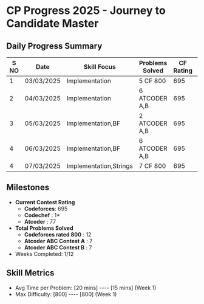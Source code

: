 # CP Progress 2025 - Journey to Candidate Master

## Daily Progress Summary
|S NO| Date       | Skill Focus             | Problems Solved | CF Rating | Key Improvement         |
|----|------------|---------------------    |-----------------|--------   |-------------------------|
| 1  | 03/03/2025 | Implementation          | 5 CF 800        | 695       |             -           |
| 2  | 04/03/2025 | Implementation          | 6 ATCODER A,B   | 695       |             -           |
| 3  | 05/03/2025 | Implementation,BF       | 2 ATCODER A,B   | 695       |             -           |
| 4  | 06/03/2025 | Implementation,BF       | 6 ATCODER A,B   | 695       |             -           |
| 4  | 07/03/2025 | Implementation,Strings  | 7 CF 800        | 695       |             -           |

## Milestones
- **Current Contest Rating**
  - **Codeforces**: 695
  - **Codechef**  : 1*
  - **Atcoder**   : 77
- **Total Problems Solved**
  - **Codeforces rated 800**  : 12 
  - **Atcoder ABC Contest A** : 7
  - **Atcoder ABC Contest B** : 7
- Weeks Completed: 1/12

## Skill Metrics
- Avg Time per Problem: [20 mins] ---- [15 mins] (Week 1)
- Max Difficulty: [800] ---- [800] (Week 1)
